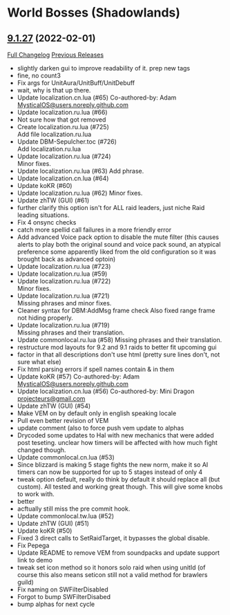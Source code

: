 # <DBM> World Bosses (Shadowlands)

## [9.1.27](https://github.com/DeadlyBossMods/DBM-Retail/tree/9.1.27) (2022-02-01)
[Full Changelog](https://github.com/DeadlyBossMods/DBM-Retail/compare/9.1.26...9.1.27) [Previous Releases](https://github.com/DeadlyBossMods/DBM-Retail/releases)

- slightly darken gui to improve readability of it. prep new tags  
- fine, no count3  
- Fix args for UnitAura/UnitBuff/UnitDebuff  
- wait, why is that up there.  
- Update localization.cn.lua (#65) Co-authored-by: Adam <MysticalOS@users.noreply.github.com>  
- Update localization.ru.lua (#66)  
- Not sure how that got removed  
- Create localization.ru.lua (#725)  
    Add file localization.ru.lua  
- Update DBM-Sepulcher.toc (#726)  
    Add  localization.ru.lua  
- Update localization.ru.lua (#724)  
    Minor fixes.  
- Update localization.ru.lua (#63) Add phrase.  
- Update localization.cn.lua (#64)  
- Update koKR (#60)  
- Update localization.ru.lua (#62) Minor fixes.  
- Update zhTW (GUI) (#61)  
- further clarify this option isn't for ALL raid leaders, just niche Raid leading situations.  
- Fix 4 onsync checks  
- catch more spellid call failures in a more friendly error  
- Add advanced Voice pack option to disable the mute filter (this causes alerts to play both the original sound and voice pack sound, an atypical preference some apparently liked from the old configuration so it was brought back as advanced optoin)  
- Update localization.ru.lua (#723)  
- Update localization.ru.lua (#59)  
- Update localization.ru.lua (#722)  
    Minor fixes.  
- Update localization.ru.lua (#721)  
    Missing phrases and minor fixes.  
- Cleaner syntax for DBM:AddMsg frame check Also fixed range frame not hiding properly.  
- Update localization.ru.lua (#719)  
    Missing phrases and their translation.  
- Update commonlocal.ru.lua (#58) Missing phrases and their translation.  
- restructure mod layouts for 9.2 and 9.1 raids to better fit upcoming gui  
- factor in that all descriptions don't use html (pretty sure lines don't, not sure what else)  
- Fix html parsing errors if spell names contain & in them  
- Update koKR (#57) Co-authored-by: Adam <MysticalOS@users.noreply.github.com>  
- Update localization.cn.lua (#56) Co-authored-by: Mini Dragon <projecteurs@gmail.com>  
- Update zhTW (GUI) (#54)  
- Make VEM on by default only in english speaking locale  
- Pull even better revision of VEM  
- update comment (also to force push vem update to alphas  
- Drycoded some updates to Hal with new mechanics that were added post teseting. unclear how timers will be affected with how much fight changed though.  
- Update commonlocal.cn.lua (#53)  
- Since blizzard is making 5 stage fights the new norm, make it so AI timers can now be supported for up to 5 stages instead of only 4  
- tweak option default, really do think by default it should replace all (but custom). All tested and working great though. This will give some knobs to work with.  
- better  
- acftually still miss the pre commit hook.  
- Update commonlocal.tw.lua (#52)  
- Update zhTW (GUI) (#51)  
- Update koKR (#50)  
- Fixed 3 direct calls to SetRaidTarget, it bypasses the global disable.  
- Fix Pepega  
- Update README to remove VEM from soundpacks and update support link to demo  
- tweak set icon method so it honors solo raid when using unitId (of course this also means seticon still not a valid method for brawlers guild)  
- Fix naming on SWFilterDisabled  
- Forgot to bump SWFilterDisabed  
- bump alphas for next cycle  
